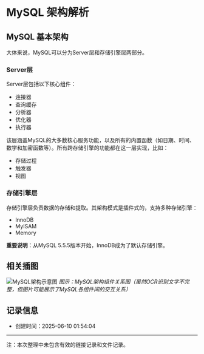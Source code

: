 # MySQL 架构解析

## MySQL 基本架构

大体来说，MySQL可以分为Server层和存储引擎层两部分。

### Server层

Server层包括以下核心组件：
- 连接器
- 查询缓存
- 分析器
- 优化器
- 执行器

该层涵盖MySQL的大多数核心服务功能，以及所有的内置函数（如日期、时间、数学和加密函数等）。所有跨存储引擎的功能都在这一层实现，比如：
- 存储过程
- 触发器
- 视图

### 存储引擎层

存储引擎层负责数据的存储和提取。其架构模式是插件式的，支持多种存储引擎：
- InnoDB
- MyISAM
- Memory

**重要说明**：从MySQL 5.5.5版本开始，InnoDB成为了默认存储引擎。

## 相关插图

![MySQL架构示意图](https://cdn.jsdelivr.net/gh/SuJiurong/note-gen-image-sync@main/fb6523a8-70d8-4cca-ad88-b63d5f0e958a.png)
*图示：MySQL架构组件关系图（虽然OCR识别文字不完整，但图片可能展示了MySQL各组件间的交互关系）*

## 记录信息
- 创建时间：2025-06-10 01:54:04

---

注：本次整理中未包含有效的链接记录和文件记录。